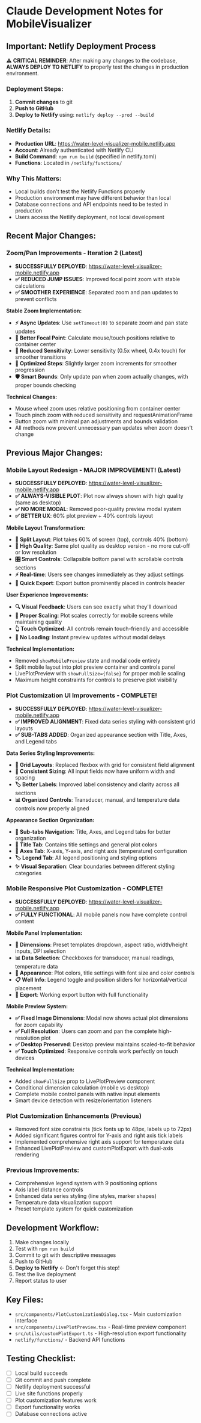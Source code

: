 # Claude Development Notes for MobileVisualizer

## Important: Netlify Deployment Process

⚠️ **CRITICAL REMINDER**: After making any changes to the codebase, **ALWAYS DEPLOY TO NETLIFY** to properly test the changes in production environment.

### Deployment Steps:
1. **Commit changes** to git
2. **Push to GitHub** 
3. **Deploy to Netlify** using: `netlify deploy --prod --build`

### Netlify Details:
- **Production URL**: https://water-level-visualizer-mobile.netlify.app
- **Account**: Already authenticated with Netlify CLI
- **Build Command**: `npm run build` (specified in netlify.toml)
- **Functions**: Located in `/netlify/functions/`

### Why This Matters:
- Local builds don't test the Netlify Functions properly
- Production environment may have different behavior than local
- Database connections and API endpoints need to be tested in production
- Users access the Netlify deployment, not local development

## Recent Major Changes:

### Zoom/Pan Improvements - Iteration 2 (Latest)
- **SUCCESSFULLY DEPLOYED**: https://water-level-visualizer-mobile.netlify.app
- **✅ REDUCED JUMP ISSUES**: Improved focal point zoom with stable calculations
- **✅ SMOOTHER EXPERIENCE**: Separated zoom and pan updates to prevent conflicts

**Stable Zoom Implementation:**
- **⚡ Async Updates**: Use `setTimeout(0)` to separate zoom and pan state updates
- **🎯 Better Focal Point**: Calculate mouse/touch positions relative to container center  
- **🔧 Reduced Sensitivity**: Lower sensitivity (0.5x wheel, 0.4x touch) for smoother transitions
- **📏 Optimized Steps**: Slightly larger zoom increments for smoother progression
- **🛡️ Smart Bounds**: Only update pan when zoom actually changes, with proper bounds checking

**Technical Changes:**
- Mouse wheel zoom uses relative positioning from container center
- Touch pinch zoom with reduced sensitivity and requestAnimationFrame
- Button zoom with minimal pan adjustments and bounds validation
- All methods now prevent unnecessary pan updates when zoom doesn't change

## Previous Major Changes:

### Mobile Layout Redesign - MAJOR IMPROVEMENT! (Latest)
- **SUCCESSFULLY DEPLOYED**: https://water-level-visualizer-mobile.netlify.app  
- **✅ ALWAYS-VISIBLE PLOT**: Plot now always shown with high quality (same as desktop)
- **✅ NO MORE MODAL**: Removed poor-quality preview modal system
- **✅ BETTER UX**: 60% plot preview + 40% controls layout

**Mobile Layout Transformation:**
- **📱 Split Layout**: Plot takes 60% of screen (top), controls 40% (bottom)  
- **🎯 High Quality**: Same plot quality as desktop version - no more cut-off or low resolution
- **🎛️ Smart Controls**: Collapsible bottom panel with scrollable controls sections
- **⚡ Real-time**: Users see changes immediately as they adjust settings
- **🚀 Quick Export**: Export button prominently placed in controls header

**User Experience Improvements:**
- **🔍 Visual Feedback**: Users can see exactly what they'll download
- **📐 Proper Scaling**: Plot scales correctly for mobile screens while maintaining quality
- **👆 Touch Optimized**: All controls remain touch-friendly and accessible
- **💨 No Loading**: Instant preview updates without modal delays

**Technical Implementation:**
- Removed `showMobilePreview` state and modal code entirely
- Split mobile layout into plot preview container and controls panel
- LivePlotPreview with `showFullSize={false}` for proper mobile scaling
- Maximum height constraints for controls to preserve plot visibility

### Plot Customization UI Improvements - COMPLETE!
- **SUCCESSFULLY DEPLOYED**: https://water-level-visualizer-mobile.netlify.app
- **✅ IMPROVED ALIGNMENT**: Fixed data series styling with consistent grid layouts
- **✅ SUB-TABS ADDED**: Organized appearance section with Title, Axes, and Legend tabs

**Data Series Styling Improvements:**
- **🎯 Grid Layouts**: Replaced flexbox with grid for consistent field alignment
- **📐 Consistent Sizing**: All input fields now have uniform width and spacing
- **🏷️ Better Labels**: Improved label consistency and clarity across all sections
- **📊 Organized Controls**: Transducer, manual, and temperature data controls now properly aligned

**Appearance Section Organization:**
- **📑 Sub-tabs Navigation**: Title, Axes, and Legend tabs for better organization
- **🎨 Title Tab**: Contains title settings and general plot colors
- **📏 Axes Tab**: X-axis, Y-axis, and right axis (temperature) configuration
- **🏷️ Legend Tab**: All legend positioning and styling options
- **✨ Visual Separation**: Clear boundaries between different styling categories

### Mobile Responsive Plot Customization - COMPLETE!
- **SUCCESSFULLY DEPLOYED**: https://water-level-visualizer-mobile.netlify.app
- **✅ FULLY FUNCTIONAL**: All mobile panels now have complete control content

**Mobile Panel Implementation:**
- **📐 Dimensions**: Preset templates dropdown, aspect ratio, width/height inputs, DPI selection
- **📊 Data Selection**: Checkboxes for transducer, manual readings, temperature data
- **🎨 Appearance**: Plot colors, title settings with font size and color controls  
- **📋 Well Info**: Legend toggle and position sliders for horizontal/vertical placement
- **💾 Export**: Working export button with full functionality

**Mobile Preview System:**
- **✅ Fixed Image Dimensions**: Modal now shows actual plot dimensions for zoom capability
- **✅ Full Resolution**: Users can zoom and pan the complete high-resolution plot
- **✅ Desktop Preserved**: Desktop preview maintains scaled-to-fit behavior
- **✅ Touch Optimized**: Responsive controls work perfectly on touch devices

**Technical Implementation:**
- Added `showFullSize` prop to LivePlotPreview component
- Conditional dimension calculation (mobile vs desktop)
- Complete mobile control panels with native input elements
- Smart device detection with resize/orientation listeners

### Plot Customization Enhancements (Previous)
- Removed font size constraints (tick fonts up to 48px, labels up to 72px)
- Added significant figures control for Y-axis and right axis tick labels
- Implemented comprehensive right axis support for temperature data
- Enhanced LivePlotPreview and customPlotExport with dual-axis rendering

### Previous Improvements:
- Comprehensive legend system with 9 positioning options
- Axis label distance controls
- Enhanced data series styling (line styles, marker shapes)
- Temperature data visualization support
- Preset template system for quick customization

## Development Workflow:
1. Make changes locally
2. Test with `npm run build` 
3. Commit to git with descriptive messages
4. Push to GitHub
5. **Deploy to Netlify** ← Don't forget this step!
6. Test the live deployment
7. Report status to user

## Key Files:
- `src/components/PlotCustomizationDialog.tsx` - Main customization interface
- `src/components/LivePlotPreview.tsx` - Real-time preview component  
- `src/utils/customPlotExport.ts` - High-resolution export functionality
- `netlify/functions/` - Backend API functions

## Testing Checklist:
- [ ] Local build succeeds
- [ ] Git commit and push complete
- [ ] Netlify deployment successful
- [ ] Live site functions properly
- [ ] Plot customization features work
- [ ] Export functionality works
- [ ] Database connections active